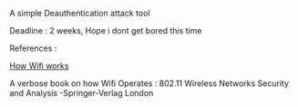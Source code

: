A simple Deauthentication attack tool


Deadline : 2 weeks, Hope i dont get bored this time

References : 

[How Wifi works](https://nostarch.com/download/wifi_01.pdf)

A verbose book on how Wifi Operates : 802.11 Wireless Networks Security and Analysis -Springer-Verlag London
